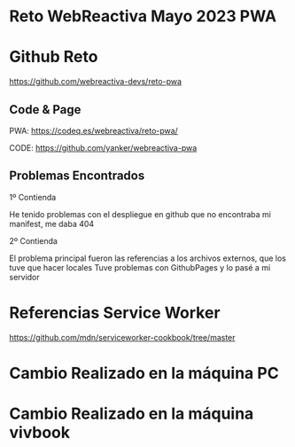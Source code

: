 # Reto WebReactiva Mayo 2023 PWA

# Github Reto

https://github.com/webreactiva-devs/reto-pwa

## Code & Page

PWA: https://codeq.es/webreactiva/reto-pwa/

CODE: https://github.com/yanker/webreactiva-pwa

## Problemas Encontrados

1º Contienda

He tenido problemas con el despliegue en github que no encontraba mi manifest, me daba 404

2º Contienda

El problema principal fueron las referencias a los archivos externos, que los tuve que hacer locales Tuve problemas con GithubPages y lo pasé a mi servidor

# Referencias Service Worker

https://github.com/mdn/serviceworker-cookbook/tree/master

# Cambio Realizado en la máquina PC

# Cambio Realizado en la máquina vivbook
